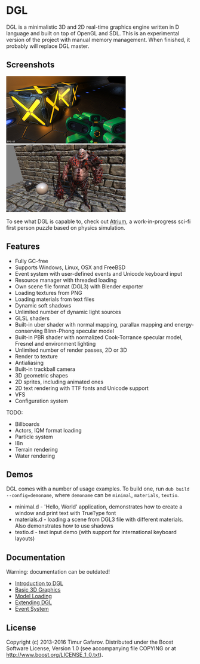 DGL
===
DGL is a minimalistic 3D and 2D real-time graphics engine written in D language and built on top of OpenGL and SDL. This is an experimental version of the project with manual memory management. When finished, it probably will replace DGL master.

Screenshots
-----------
[![Screenshot1](/screenshots/005_thumb.jpg)](/screenshots/005.jpg)
[![Screenshot2](/screenshots/007_thumb.jpg)](/screenshots/007.jpg)

To see what DGL is capable to, check out [Atrium](https://github.com/gecko0307/atrium), a work-in-progress sci-fi first person puzzle based on physics simulation.

Features
--------
* Fully GC-free
* Supports Windows, Linux, OSX and FreeBSD
* Event system with user-defined events and Unicode keyboard input
* Resource manager with threaded loading 
* Own scene file format (DGL3) with Blender exporter
* Loading textures from PNG
* Loading materials from text files
* Dynamic soft shadows
* Unlimited number of dynamic light sources
* GLSL shaders
* Built-in uber shader with normal mapping, parallax mapping and energy-conserving Blinn-Phong specular model
* Built-in PBR shader with normalized Cook-Torrance specular model, Fresnel and environment lighting
* Unlimited number of render passes, 2D or 3D
* Render to texture
* Antialiasing
* Built-in trackball camera
* 3D geometric shapes
* 2D sprites, including animated ones
* 2D text rendering with TTF fonts and Unicode support
* VFS
* Configuration system

TODO:
* Billboards
* Actors, IQM format loading
* Particle system
* I8n
* Terrain rendering
* Water rendering

Demos
-----
DGL comes with a number of usage examples. To build one, run `dub build --config=demoname`, where `demoname` can be `minimal`, `materials`, `textio`.
* minimal.d - 'Hello, World' application, demonstrates how to create a window and print text with TrueType font
* materials.d - loading a scene from DGL3 file with different materials. Also demonstrates how to use shadows
* textio.d - text input demo (with support for international keyboard layouts)

Documentation
-------------
Warning: documentation can be outdated!
* [Introduction to DGL](/tutorials/001-intro.md)
* [Basic 3D Graphics](/tutorials/002-3d-graphics.md)
* [Model Loading](/tutorials/003-model-loading.md)
* [Extending DGL](/tutorials/004-extending-dgl.md)
* [Event System](/tutorials/005-event-system.md)

License
-------
Copyright (c) 2013-2016 Timur Gafarov. Distributed under the Boost Software License, Version 1.0 (see accompanying file COPYING or at http://www.boost.org/LICENSE_1_0.txt).
